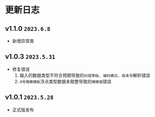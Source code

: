 # 更新日志

## v1.1.0 `2023.6.8`

- 新增异常类

## v1.0.3 `2023.5.31`

- 修复错误
  1. 输入的数据类型不符合预期导致的`纠错等级`、`编码模式`、`版本号`解析错误
  2. `4号掩模模板`浮点类型数据未取整导致的`掩模值`错误

## v1.0.1 `2023.5.28`

- 正式版发布
